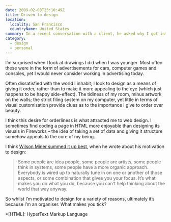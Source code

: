 ```yaml
---
date: 2009-02-03T23:10:49Z
title: Driven to design
location:
  locality: San Francisco
  countryName: United States
summary: In a recent conversation with a client, he asked why I got into design. Its something I’ve been meaning to write about for sometime, so I’ll try to publish my answer here.
category:
  - design
  - personal
---
```


I’m surprised when I look at drawings I did when I was younger. Most often these were in the form of advertisements for cars, computer games and consoles, yet I would never consider working in advertising today.

Often dissatisfied with the world I inhabit, I look to design as a means of giving it order, rather than to make it more appealing to the eye (which just happens to be happy side-effect). The tidiness of my room, minus artwork on the walls; the strict filing system on my computer, yet little in terms of visual customisation provide clues as to the importance I give to order over beauty.

I think this desire for orderliness is what attracted me to web design. I sometimes find coding a page in HTML more enjoyable than designing its visuals in Fireworks – the idea of taking a set of data and giving it structure somehow appeals to the core of my being.

I think [Wilson Miner summed it up best][1], when he wrote about his motivation to design:

> Some people are idea people, some people are artists, some people think in systems, some people have a more organic approach. Everybody is wired up to naturally tune in on one or another of those aspects, or some combination that gives you your focus. It’s what makes you do what you do, because you can’t help thinking about the world that way anyway.

So whilst I’m motivated to design for a variety of reasons, ultimately it’s because I’m an organiser. What makes you tick?

[1]: http://www.wilsonminer.com/posts/2008/apr/12/optimizer/

*[HTML]: HyperText Markup Language

